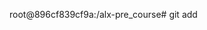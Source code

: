 root@896cf839cf9a:/alx-pre_course# git add 









                                                                                        

                                                                                                      

                                                                                                
                                                                      

                                                                                                                                                              

  

